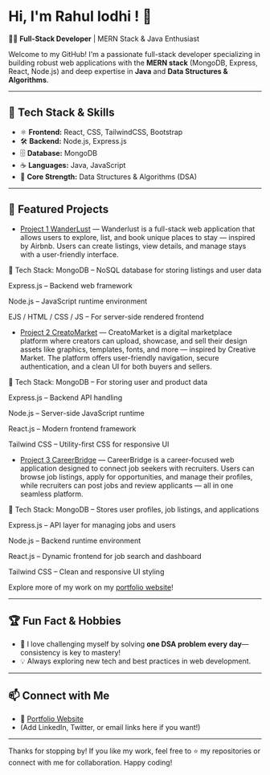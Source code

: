 # Hi, I'm Rahul lodhi ! 👋

👨‍💻 **Full-Stack Developer** | MERN Stack & Java Enthusiast

Welcome to my GitHub! I'm a passionate full-stack developer specializing in building robust web applications with the **MERN stack** (MongoDB, Express, React, Node.js) and deep expertise in **Java** and **Data Structures & Algorithms**.

---

## 🚀 Tech Stack & Skills

- ⚛️ **Frontend:** React, CSS, TailwindCSS, Bootstrap
- 🛠️ **Backend:** Node.js, Express.js
- 🗄️ **Database:** MongoDB
- ☕ **Languages:** Java, JavaScript
- 🧠 **Core Strength:** Data Structures & Algorithms (DSA)

---

## 🌟 Featured Projects

<!-- Update these with your best projects! -->
- [Project 1 WanderLust](https://wanderlust-v6tc.onrender.com/listing) — Wanderlust is a full-stack web application that allows users to explore, list, and book unique places to stay — inspired by Airbnb. Users can create listings, view details, and manage stays with a user-friendly interface.

🔧 Tech Stack:
MongoDB – NoSQL database for storing listings and user data

Express.js – Backend web framework

Node.js – JavaScript runtime environment

EJS / HTML / CSS / JS – For server-side rendered frontend
- [Project 2 CreatoMarket](#) — CreatoMarket is a digital marketplace platform where creators can upload, showcase, and sell their design assets like graphics, templates, fonts, and more — inspired by Creative Market. The platform offers user-friendly navigation, secure authentication, and a clean UI for both buyers and sellers.

🔧 Tech Stack:
MongoDB – For storing user and product data

Express.js – Backend API handling

Node.js – Server-side JavaScript runtime

React.js – Modern frontend framework

Tailwind CSS – Utility-first CSS for responsive UI
- [Project 3 CareerBridge](https://wanderlust-v6tc.onrender.com/listing) — CareerBridge is a career-focused web application designed to connect job seekers with recruiters. Users can browse job listings, apply for opportunities, and manage their profiles, while recruiters can post jobs and review applicants — all in one seamless platform.

🔧 Tech Stack:
MongoDB – Stores user profiles, job listings, and applications

Express.js – API layer for managing jobs and users

Node.js – Backend runtime environment

React.js – Dynamic frontend for job search and dashboard

Tailwind CSS – Clean and responsive UI styling

Explore more of my work on my [portfolio website](https://portfolionew-ynxv.onrender.com/)!

---

## 🏆 Fun Fact & Hobbies

- 🧩 I love challenging myself by solving **one DSA problem every day**—consistency is key to mastery!
- 💡 Always exploring new tech and best practices in web development.

---

## 📫 Connect with Me

- 💼 [Portfolio Website](https://portfolionew-ynxv.onrender.com/)
- (Add LinkedIn, Twitter, or email links here if you want!)

---

Thanks for stopping by! If you like my work, feel free to ⭐ my repositories or connect with me for collaboration. Happy coding!
